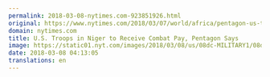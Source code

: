 ```yaml
---
permalink: 2018-03-08-nytimes.com-923851926.html
original: https://www.nytimes.com/2018/03/07/world/africa/pentagon-us-troops-niger-combat-pay.html?partner=rss&amp;emc=rss
domain: nytimes.com
title: U.S. Troops in Niger to Receive Combat Pay, Pentagon Says
image: https://static01.nyt.com/images/2018/03/08/us/08dc-MILITARY1/08dc-MILITARY1-mediumThreeByTwo440.jpg
date: 2018-03-08 04:13:05
translations: en
---
```


